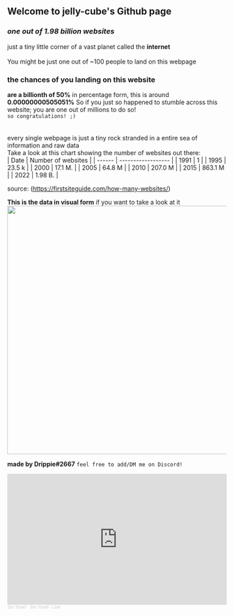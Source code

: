 ## Welcome to jelly-cube's Github page

### _one out of 1.98 billion websites_
just a tiny little corner of a vast planet called the **internet**
<br> </br>
You might be just one out of ~100 people to land on this webpage

### the chances of you landing on this website

**are a billionth of 50%**
in percentage form, this is around **0.00000000505051%**
So if you just so happened to stumble across this website; you are one out of millions to do so!
    <br> `so congratulations! ;)` </br>
<br> </br>
every single webpage is just a tiny rock stranded in a entire sea of information and raw data
<br>
Take a look at this chart showing the number of websites out there:
</br>
| Date   | Number of websites |
| ------ | ------------------ |
| 1991   |           1        |
| 1995   |           23.5 k   |
| 2000   |           17.1 M.  |
| 2005   |           64.8 M   |
| 2010   |           207.0 M  |
| 2015   |           863.1 M  |
| 2022   |           1.98 B.  |

source: (https://firstsiteguide.com/how-many-websites/) 

**This is the data in visual form**
if you want to take a look at it <br />
<image width="512" height="569" src="https://firstsiteguide.com/wp-content/uploads/2021/02/1.98b-number-of-websites-in-world-873x1024.png" />

**made by Drippie#2667** `feel free to add/DM me on Discord!` 


<iframe width="100%" height="300" scrolling="no" frameborder="no" allow="autoplay" src="https://w.soundcloud.com/player/?url=https%3A//api.soundcloud.com/tracks/323648182&color=%23ff5500&auto_play=false&hide_related=false&show_comments=true&show_user=true&show_reposts=false&show_teaser=true&visual=true"></iframe><div style="font-size: 10px; color: #cccccc;line-break: anywhere;word-break: normal;overflow: hidden;white-space: nowrap;text-overflow: ellipsis; font-family: Interstate,Lucida Grande,Lucida Sans Unicode,Lucida Sans,Garuda,Verdana,Tahoma,sans-serif;font-weight: 100;"><a href="https://soundcloud.com/jim-yosef" title="Jim Yosef" target="_blank" style="color: #cccccc; text-decoration: none;">Jim Yosef</a> · <a href="https://soundcloud.com/jim-yosef/jim-yosef-link-1" title="Jim Yosef - Link" target="_blank" style="color: #cccccc; text-decoration: none;">Jim Yosef - Link</a></div>

